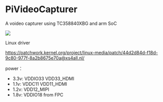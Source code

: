 # PiVideoCapturer

A voideo capturer using TC358840XBG and arm SoC

![](./pcb.jpg)

Linux driver

  https://patchwork.kernel.org/project/linux-media/patch/44d2d84d-f18d-9c80-977f-8a2b8675e70a@xs4all.nl/

power：

 - 3.3v: VDDIO33 VDD33_HDMI
 - 1.1v: VDDC11 VDD11_HDMI
 - 1.2v: VDD12_MIPI
 - 1.8v: VDDIO18 from FPC
